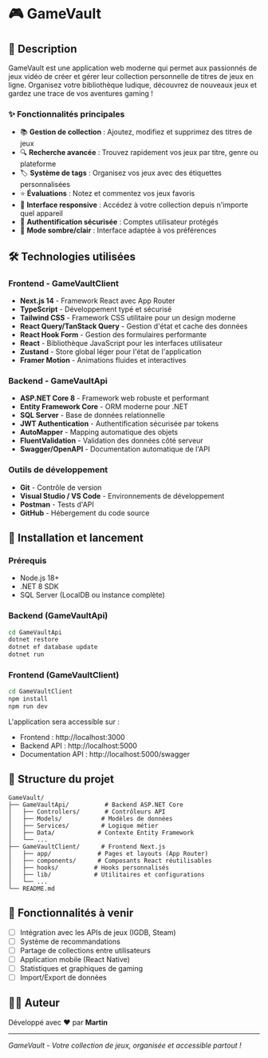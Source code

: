 # 🎮 GameVault

## 📖 Description

GameVault est une application web moderne qui permet aux passionnés de jeux vidéo de créer et gérer leur collection personnelle de titres de jeux en ligne. Organisez votre bibliothèque ludique, découvrez de nouveaux jeux et gardez une trace de vos aventures gaming !

### ✨ Fonctionnalités principales

- 📚 **Gestion de collection** : Ajoutez, modifiez et supprimez des titres de jeux
- 🔍 **Recherche avancée** : Trouvez rapidement vos jeux par titre, genre ou plateforme
- 🏷️ **Système de tags** : Organisez vos jeux avec des étiquettes personnalisées
- ⭐ **Évaluations** : Notez et commentez vos jeux favoris
- 📱 **Interface responsive** : Accédez à votre collection depuis n'importe quel appareil
- 🔐 **Authentification sécurisée** : Comptes utilisateur protégés
- 🌙 **Mode sombre/clair** : Interface adaptée à vos préférences

## 🛠️ Technologies utilisées

### Frontend - GameVaultClient
- **Next.js 14** - Framework React avec App Router
- **TypeScript** - Développement typé et sécurisé
- **Tailwind CSS** - Framework CSS utilitaire pour un design moderne
- **React Query/TanStack Query** - Gestion d'état et cache des données
- **React Hook Form** - Gestion des formulaires performante
- **React** - Bibliothèque JavaScript pour les interfaces utilisateur
- **Zustand** - Store global léger pour l'état de l'application
- **Framer Motion** - Animations fluides et interactives

### Backend - GameVaultApi
- **ASP.NET Core 8** - Framework web robuste et performant
- **Entity Framework Core** - ORM moderne pour .NET
- **SQL Server** - Base de données relationnelle
- **JWT Authentication** - Authentification sécurisée par tokens
- **AutoMapper** - Mapping automatique des objets
- **FluentValidation** - Validation des données côté serveur
- **Swagger/OpenAPI** - Documentation automatique de l'API

### Outils de développement
- **Git** - Contrôle de version
- **Visual Studio / VS Code** - Environnements de développement
- **Postman** - Tests d'API
- **GitHub** - Hébergement du code source

## 🚀 Installation et lancement

### Prérequis
- Node.js 18+ 
- .NET 8 SDK
- SQL Server (LocalDB ou instance complète)

### Backend (GameVaultApi)
```bash
cd GameVaultApi
dotnet restore
dotnet ef database update
dotnet run
```

### Frontend (GameVaultClient)
```bash
cd GameVaultClient
npm install
npm run dev
```

L'application sera accessible sur :
- Frontend : http://localhost:3000
- Backend API : http://localhost:5000
- Documentation API : http://localhost:5000/swagger

## 📁 Structure du projet

```
GameVault/
├── GameVaultApi/          # Backend ASP.NET Core
│   ├── Controllers/       # Contrôleurs API
│   ├── Models/           # Modèles de données
│   ├── Services/         # Logique métier
│   ├── Data/            # Contexte Entity Framework
│   └── ...
├── GameVaultClient/      # Frontend Next.js
│   ├── app/             # Pages et layouts (App Router)
│   ├── components/      # Composants React réutilisables
│   ├── hooks/          # Hooks personnalisés
│   ├── lib/            # Utilitaires et configurations
│   └── ...
└── README.md
```

## 🎯 Fonctionnalités à venir

- [ ] Intégration avec les APIs de jeux (IGDB, Steam)
- [ ] Système de recommandations
- [ ] Partage de collections entre utilisateurs
- [ ] Application mobile (React Native)
- [ ] Statistiques et graphiques de gaming
- [ ] Import/Export de données

## 👨‍💻 Auteur

Développé avec ❤️ par **Martin**

---

*GameVault - Votre collection de jeux, organisée et accessible partout !*
